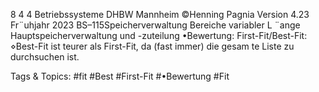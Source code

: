 8 4 4
Betriebssysteme DHBW Mannheim ©Henning Pagnia Version 4.23 Fr¨uhjahr 2023 BS–115Speicherverwaltung Bereiche variabler L ¨ange Hauptspeicherverwaltung und -zuteilung
•Bewertung:
First-Fit/Best-Fit:
⋄Best-Fit ist teurer als First-Fit, da (fast immer) die gesam te Liste zu durchsuchen ist.

   Tags & Topics:
   #fit
   #Best
   #First-Fit
   #•Bewertung
   #Fit